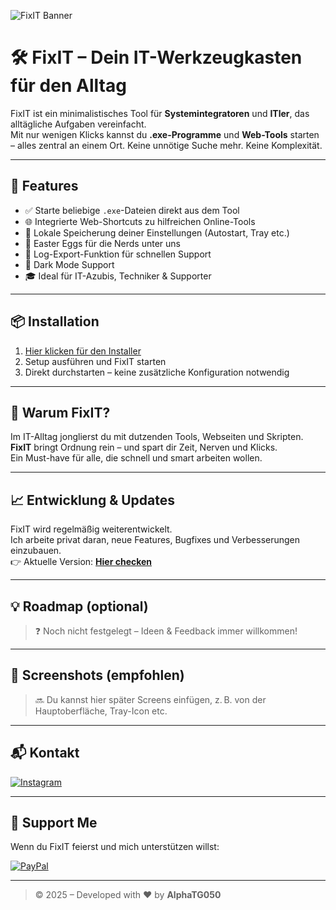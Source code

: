 ![FixIT Banner](https://github.com/user-attachments/assets/1bd8083a-7303-491a-ad7c-c604c1592342)

# 🛠️ FixIT – Dein IT-Werkzeugkasten für den Alltag

FixIT ist ein minimalistisches Tool für **Systemintegratoren** und **ITler**, das alltägliche Aufgaben vereinfacht.  
Mit nur wenigen Klicks kannst du **.exe-Programme** und **Web-Tools** starten – alles zentral an einem Ort. Keine unnötige Suche mehr. Keine Komplexität.

---

## 🚀 Features

- ✅ Starte beliebige `.exe`-Dateien direkt aus dem Tool
- 🌐 Integrierte Web-Shortcuts zu hilfreichen Online-Tools
- 🧠 Lokale Speicherung deiner Einstellungen (Autostart, Tray etc.)
- 🐣 Easter Eggs für die Nerds unter uns
- 📝 Log-Export-Funktion für schnellen Support
- 🌙 Dark Mode Support
- 🎓 Ideal für IT-Azubis, Techniker & Supporter

---

## 📦 Installation

1. [Hier klicken für den Installer](https://github.com/AlphaTG50/FixIT/releases/latest)  
2. Setup ausführen und FixIT starten  
3. Direkt durchstarten – keine zusätzliche Konfiguration notwendig

---

## 🧠 Warum FixIT?

Im IT-Alltag jonglierst du mit dutzenden Tools, Webseiten und Skripten.  
**FixIT** bringt Ordnung rein – und spart dir Zeit, Nerven und Klicks.  
Ein Must-have für alle, die schnell und smart arbeiten wollen.

---

## 📈 Entwicklung & Updates

FixIT wird regelmäßig weiterentwickelt.  
Ich arbeite privat daran, neue Features, Bugfixes und Verbesserungen einzubauen.  
👉 Aktuelle Version: **[Hier checken](https://github.com/AlphaTG50/FixIT/releases/latest)**

---

## 💡 Roadmap (optional)

> ❓ Noch nicht festgelegt – Ideen & Feedback immer willkommen!

---

## 📸 Screenshots (empfohlen)

> 🔜 Du kannst hier später Screens einfügen, z. B. von der Hauptoberfläche, Tray-Icon etc.

---

## 📬 Kontakt

[![Instagram](https://img.shields.io/badge/Instagram-%23E4405F.svg?logo=Instagram&logoColor=white)](https://instagram.com/helpit.informatik)  

---

## 💖 Support Me

Wenn du FixIT feierst und mich unterstützen willst:

[![PayPal](https://img.shields.io/badge/PayPal-00457C?style=for-the-badge&logo=paypal&logoColor=white)](https://paypal.me/AlphaTG050)  

---

> © 2025 – Developed with ❤️ by **AlphaTG050**
